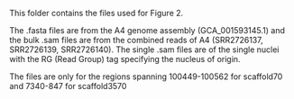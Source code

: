 This folder contains the files used for Figure 2. 

The .fasta files are from the A4 genome assembly (GCA_001593145.1) and the bulk .sam files are from the combined reads of A4 
(SRR2726137, SRR2726139, SRR2726140). The single .sam files are of the single nuclei with the RG (Read Group) tag specifying the nucleus of origin.

The files are only for the regions spanning 100449-100562 for scaffold70 and 7340-847 for scaffold3570
